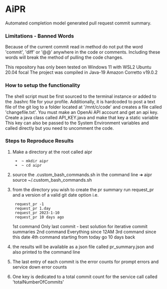 # AiPR
Automated completion model generated pull request commit summary.

### Limitations - Banned Words
Because of the current commit read in method do not put the word 'commit', 'diff' or '@@' anywhere in the code or comments.
Including these words will break the method of pulling the code changes. 

This repository has only been tested on Windows 11 with WSL2 Ubuntu 20.04 focal
The project was compiled in Java-19 Amazon Corretto v19.0.2

### How to setup the functionality
The shell script must be first sourced to the terminal instance or added to the .bashrc file for your profile.
Additionally, it is hardcoded to post a text file of the git log to a folder located at '/mnt/c/code' and creates a file 
called 'changefile.txt'.
You must make an OpenAi API account and get an api key. Create a java class called API_KEY.java and make that key a static variable
This key can also be passed to the System Environment variables and called directly but you need to uncomment the code.

### Steps to Reproduce Results
1. Make a directory at the root called aipr

        ➜  ~ mkdir aipr
        ➜  ~ cd aipr

2. source the .custom_bash_commands.sh in the command line
        ➜  aipr source ~/.custom_bash_commands.sh
3. from the directory you wish to create the pr summary run request_pr and a version of a valid git date option i.e.

        request_pr -1 
        request_pr 1.day
        request_pr 2023-1-10
        request_pr 10 days ago

   1st command Only last commit - best solution for iterative commit summaries
   2nd command Everything since 12AM 
   3rd command since this date
   4th command starting from today go 10 days back
4. the results will be available as a json file called pr_summary.json and also printed to the command line
5. The last entry of each commit is the error counts for prompt errors and service down error counts
6. One key is dedicated to a total commit count for the service call called 'totalNumberOfCommits'